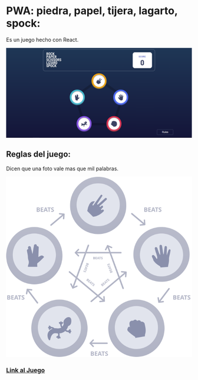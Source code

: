# PWA: piedra, papel, tijera, lagarto, spock:

Es un juego hecho con React.

[![foto-game](https://github.com/EmilianoGorgellon/EmilianoGorgellon.github.io/blob/master/assets/images/proyecto-4.PNG?raw=true "foto-game")](https://github.com/EmilianoGorgellon/EmilianoGorgellon.github.io/blob/master/assets/images/proyecto-4.PNG?raw=true "foto-game")

## Reglas del juego:

Dicen que una foto vale mas que mil palabras.

[![Reglas](https://raw.githubusercontent.com/EmilianoGorgellon/app-game-lagarto-spock/30cd52ee5ebb9b0b4a69e0cc7ba03a29853fcc68/src/images/image-rules-bonus.svg "Reglas")](https://raw.githubusercontent.com/EmilianoGorgellon/app-game-lagarto-spock/30cd52ee5ebb9b0b4a69e0cc7ba03a29853fcc68/src/images/image-rules-bonus.svg "Reglas")

### [Link al Juego](https://app-lagarto-spock.herokuapp.com/ "Link al Juego")
